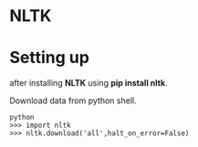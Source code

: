 # NLTK

# Setting up
after installing **NLTK** using **pip install nltk**.

Download data from python shell.

```
python
>>> import nltk
>>> nltk.download('all',halt_on_error=False)
```
